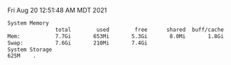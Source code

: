 Fri Aug 20 12:51:48 AM MDT 2021
```bash
System Memory
               total        used        free      shared  buff/cache   available
Mem:           7.7Gi       653Mi       5.3Gi       8.0Mi       1.8Gi       6.7Gi
Swap:          7.6Gi       210Mi       7.4Gi
System Storage
625M	.
```
